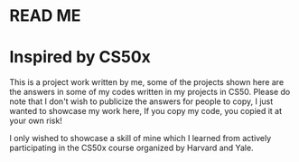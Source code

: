 # READ ME

# Inspired by CS50x

This is a project work written by me, some of the projects shown here are the answers in some of my codes written in my projects in CS50. Please do note that I don't wish to publicize the answers for people to copy, I just wanted to showcase my work here, If you copy my code, you copied it at your own risk!

I only wished to showcase a skill of mine which I learned from actively participating in the CS50x course organized by Harvard and Yale.
